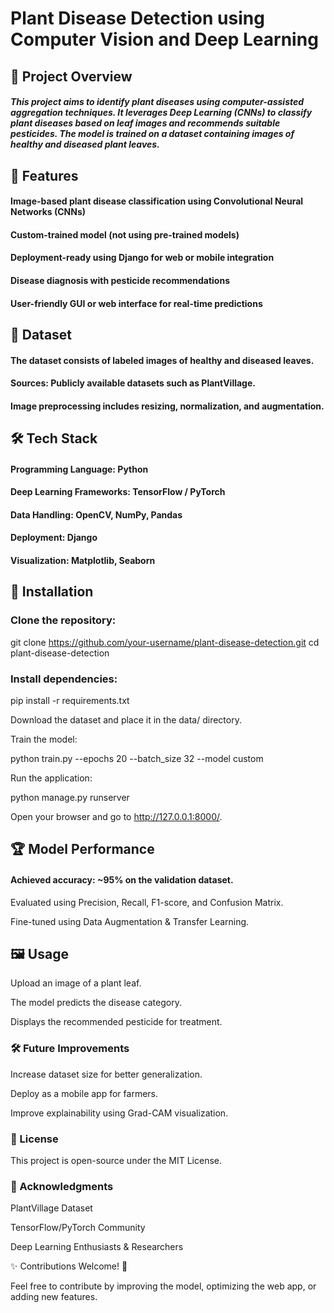 # Plant Disease Detection using Computer Vision and Deep Learning

## 🌱 Project Overview

##### This project aims to identify plant diseases using computer-assisted aggregation techniques. It leverages Deep Learning (CNNs) to classify plant diseases based on leaf images and recommends suitable pesticides. The model is trained on a dataset containing images of healthy and diseased plant leaves.

## 🚀 Features

#### Image-based plant disease classification using Convolutional Neural Networks (CNNs)

#### Custom-trained model (not using pre-trained models)

#### Deployment-ready using Django for web or mobile integration

#### Disease diagnosis with pesticide recommendations

#### User-friendly GUI or web interface for real-time predictions

## 📂 Dataset

#### The dataset consists of labeled images of healthy and diseased leaves.

#### Sources: Publicly available datasets such as PlantVillage.

#### Image preprocessing includes resizing, normalization, and augmentation.

## 🛠️ Tech Stack

#### Programming Language: Python

#### Deep Learning Frameworks: TensorFlow / PyTorch

#### Data Handling: OpenCV, NumPy, Pandas

#### Deployment: Django

#### Visualization: Matplotlib, Seaborn

## 📌 Installation

### Clone the repository:

git clone https://github.com/your-username/plant-disease-detection.git
cd plant-disease-detection

### Install dependencies:

pip install -r requirements.txt

Download the dataset and place it in the data/ directory.

Train the model:

python train.py --epochs 20 --batch_size 32 --model custom

Run the application:

python manage.py runserver

Open your browser and go to http://127.0.0.1:8000/.

## 🏆 Model Performance

#### Achieved accuracy: ~95% on the validation dataset.

Evaluated using Precision, Recall, F1-score, and Confusion Matrix.

Fine-tuned using Data Augmentation & Transfer Learning.



## 🖼️ Usage

Upload an image of a plant leaf.

The model predicts the disease category.

Displays the recommended pesticide for treatment.

### 🛠 Future Improvements

Increase dataset size for better generalization.

Deploy as a mobile app for farmers.

Improve explainability using Grad-CAM visualization.

### 📜 License

This project is open-source under the MIT License.

### 🤝 Acknowledgments

PlantVillage Dataset

TensorFlow/PyTorch Community

Deep Learning Enthusiasts & Researchers

✨ Contributions Welcome! 🚀

Feel free to contribute by improving the model, optimizing the web app, or adding new features.
